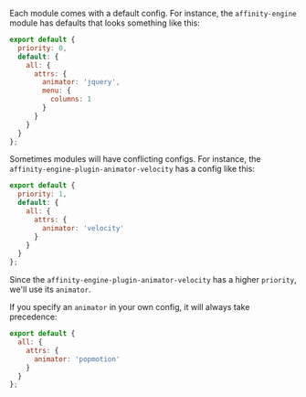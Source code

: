 Each module comes with a default config. For instance, the `affinity-engine` module has defaults that looks something like this:

```js
export default {
  priority: 0,
  default: {
    all: {
      attrs: {
        animator: 'jquery',
        menu: {
          columns: 1
        }
      }
    }
  }
};
```

Sometimes modules will have conflicting configs. For instance, the `affinity-engine-plugin-animator-velocity` has a config like this:

```js
export default {
  priority: 1,
  default: {
    all: {
      attrs: {
        animator: 'velocity'
      }
    }
  }
};
```

Since the `affinity-engine-plugin-animator-velocity` has a higher `priority`, we'll use its `animator`.

If you specify an `animator` in your own config, it will always take precedence:

```js
export default {
  all: {
    attrs: {
      animator: 'popmotion'
    }
  }
};
```
